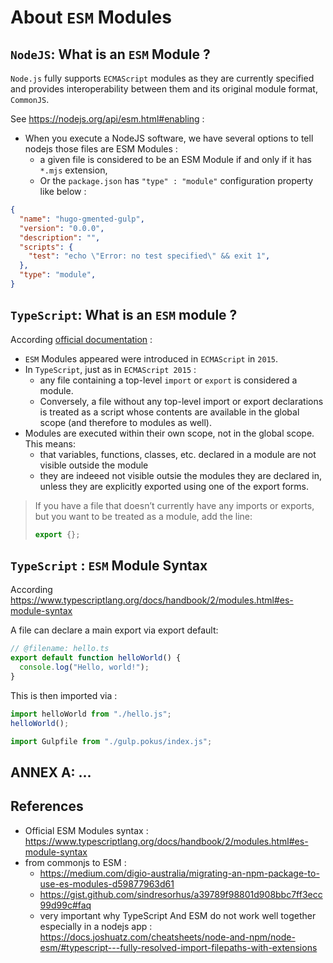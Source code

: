 # About `ESM` Modules


## `NodeJS`:  What is an `ESM` Module ?

`Node.js` fully supports `ECMAScript` modules as they are currently specified and provides interoperability between them and its original module format, `CommonJS`.

See https://nodejs.org/api/esm.html#enabling :

* When you execute a NodeJS software, we have several options to tell nodejs those files are ESM Modules :
  * a given file is considered to be an ESM Module if and only if it has `*.mjs` extension,
  * Or the `package.json`  has `"type" : "module"` configuration property like below :

```JSon
{
  "name": "hugo-gmented-gulp",
  "version": "0.0.0",
  "description": "",
  "scripts": {
    "test": "echo \"Error: no test specified\" && exit 1",
  },
  "type": "module",
}
```

## `TypeScript`: What is an `ESM` module ?

According [official documentation](https://www.typescriptlang.org/docs/handbook/2/modules.html) :

* `ESM` Modules appeared were introduced in `ECMAScript` in `2015`.
* In `TypeScript`, just as in `ECMAScript 2015` :
  * any file containing a top-level `import` or `export` is considered a module.
  * Conversely, a file without any top-level import or export declarations is treated as a script whose contents are available in the global scope (and therefore to modules as well).
* Modules are executed within their own scope, not in the global scope. This means:
  * that variables, functions, classes, etc. declared in a module are not visible outside the module
  * they are indeeed not visible outsie the modules they are declared in, unless they are explicitly exported using one of the export forms.

>
> If you have a file that doesn’t currently have any imports or exports, but you want to be treated as a module, add the line:
>
> ```JavaScript
> export {};
> ```
>


## `TypeScript` : `ESM` Module Syntax

According https://www.typescriptlang.org/docs/handbook/2/modules.html#es-module-syntax

A file can declare a main export via export default:

```JavaScript
// @filename: hello.ts
export default function helloWorld() {
  console.log("Hello, world!");
}
```

This is then imported via :

```JavaScript
import helloWorld from "./hello.js";
helloWorld();
```


```JavaScript
import Gulpfile from "./gulp.pokus/index.js";
```



## ANNEX A: ...

## References

* Official ESM Modules syntax : https://www.typescriptlang.org/docs/handbook/2/modules.html#es-module-syntax
* from commonjs to ESM :
  * https://medium.com/digio-australia/migrating-an-npm-package-to-use-es-modules-d59877963d61
  * https://gist.github.com/sindresorhus/a39789f98801d908bbc7ff3ecc99d99c#faq
  * very important why TypeScript And ESM do not work well together especially in a nodejs app : https://docs.joshuatz.com/cheatsheets/node-and-npm/node-esm/#typescript---fully-resolved-import-filepaths-with-extensions
